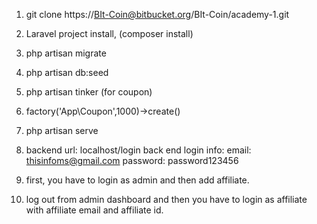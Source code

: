 1. git clone https://BIt-Coin@bitbucket.org/BIt-Coin/academy-1.git
2. Laravel project install, (composer install)
3. php artisan migrate
4. php artisan db:seed
5. php artisan tinker (for coupon)
6. factory('App\Coupon',1000)->create()
7. php artisan serve

8.  backend url: localhost/login
    back end login info:
    email: 	 thisinfoms@gmail.com
    password: password123456
9.  first, you have to login as admin and then add affiliate.
10. log out from admin dashboard and then you have to login as affiliate with affiliate email and affiliate id.